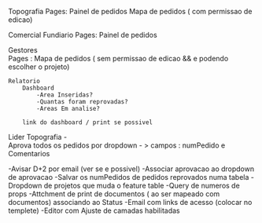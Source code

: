 
Topografia
    Pages:
        Painel de pedidos
        Mapa de pedidos ( com permissao de edicao)

Comercial Fundiario
    Pages:
        Painel de pedidos

Gestores  
    Pages :
        Mapa de pedidos ( sem permissao de edicao && e podendo escolher o projeto)

    Relatorio 
        Dashboard
            -Area Inseridas?
            -Quantas foram reprovadas?
            -Areas Em analise?   

        link do dashboard / print se possivel
    
    
Lider Topografia -  
    Aprova todos os pedidos por dropdown - > campos : numPedido e Comentarios 


-Avisar D+2 por email (ver se e possivel)
-Associar aprovacao ao dropdown de aprovacao
-Salvar os numPedidos de pedidos reprovados numa tabela
-Dropdown de projetos que muda o feature table
-Query de numeros de props
-Attchment de print de documentos ( ao ser mapeado com documentos) associando ao Status
-Email com links de acesso (colocar no templete)
-Editor com Ajuste de camadas habilitadas

